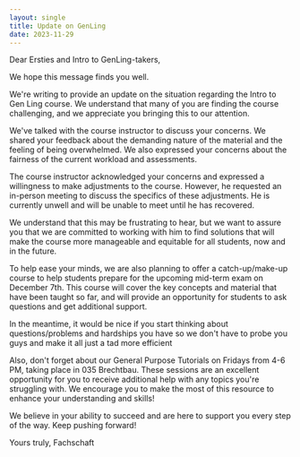 ```yaml
---
layout: single
title: Update on GenLing
date: 2023-11-29
---
```


   Dear Ersties and Intro to GenLing-takers,

We hope this message finds you well.

We're writing to provide an update on the situation regarding the Intro to Gen Ling course. We understand that many of you are finding the course challenging, and we appreciate you bringing this to our attention.

We've talked with the course instructor to discuss your concerns. We shared your feedback about the demanding nature of the material and the feeling of being overwhelmed. We also expressed your concerns about the fairness of the current workload and assessments.

The course instructor acknowledged your concerns and expressed a willingness to make adjustments to the course. However, he requested an in-person meeting to discuss the specifics of these adjustments. He is currently unwell and will be unable to meet until he has recovered.

We understand that this may be frustrating to hear, but we want to assure you that we are committed to working with him to find solutions that will make the course more manageable and equitable for all students, now and in the future.

To help ease your minds, we are also planning to offer a catch-up/make-up course to help students prepare for the upcoming mid-term exam on December 7th. This course will cover the key concepts and material that have been taught so far, and will provide an opportunity for students to ask questions and get additional support.

In the meantime, it would be nice if you start thinking about questions/problems and hardships you have so we don't have to probe you guys and make it all just a tad more efficient 

 
Also, don't forget about our General Purpose Tutorials on Fridays from 4-6 PM, taking place in 035 Brechtbau. These sessions are an excellent opportunity for you to receive additional help with any topics you're struggling with. We encourage you to make the most of this resource to enhance your understanding and skills! 
 
We believe in your ability to succeed and are here to support you every step of the way. Keep pushing forward!

Yours truly,
Fachschaft
